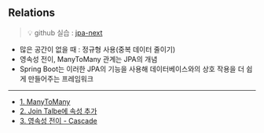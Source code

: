 ## Relations
> 💡 github 실습 : [jpa-next](https://github.com/Jang2723/likelion-jpa-next)
- 많은 공간이 없을 때 : 정규형 사용(중복 데이터 줄이기)
- 영속성 전이, ManyToMany 관계는 JPA의 개념
- Spring Boot는 이러한 JPA의 기능을 사용해 데이터베이스와의 상호 작용을 더 쉽게 만들어주는 프레임워크


---
- [1. ManyToMany](1.ManyToMany.md)
- [2. Join Talbe에 속성 추가](2.JoinTable_속성추가.md)
- [3. 영속성 전이 - Cascade](3.Cascade.md)